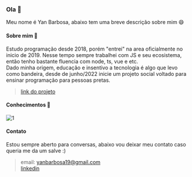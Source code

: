 ### Ola 👋
Meu nome é Yan Barbosa, abaixo tem uma breve descrição sobre mim 😄
<!--
**ybarbosa/ybarbosa** is a ✨ _special_ ✨ repository because its `README.md` (this file) appears on your GitHub profile.

Here are some ideas to get you started:

- 🔭 I’m currently working on ...
- 🌱 I’m currently learning ...
- 👯 I’m looking to collaborate on ...
- 🤔 I’m looking for help with ...
- 💬 Ask me about ...
- 📫 How to reach me: ...
- 😄 Pronouns: ...
- ⚡ Fun fact: ...
-->

#### Sobre mim 💬
Estudo programação desde 2018, porém "entrei" na area oficialmente no inicio de 2019. Nesse tempo sempre trabalhei com JS e seu ecosistema, então tenho bastante fluencia com node, ts, vue e etc. <br>
Dado minha origem, educação e insentivo a tecnologia é algo que levo como bandeira, desde de junho/2022 inicie um projeto social voltado para ensinar programação para pessoas pretas.
> [link do projeto](https://www.youtube.com/@devsdoamanha4044)

#### Conhecimentos 🌱
![1](https://user-images.githubusercontent.com/33788881/209362493-357d4dde-3ac7-495b-a624-de20f73c4a44.png)

#### Contato
Estou sempre aberto para conversas, abaixo vou deixar meu contato caso queria me da um salve :) 

> email: yanbarbosa19@gmail.com <br>
> [linkedin](https://www.linkedin.com/in/yan-barbosa-83018497)
